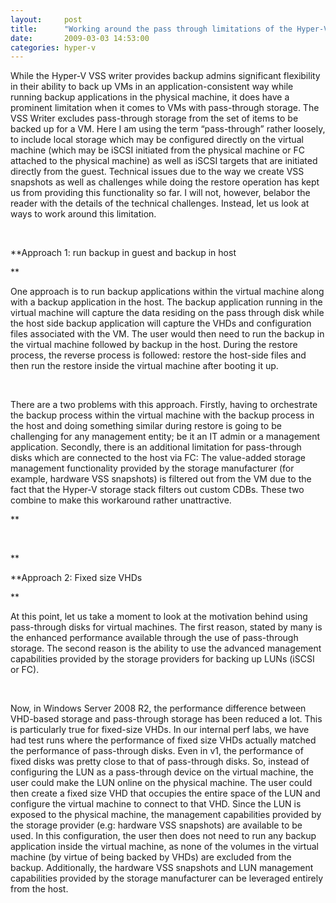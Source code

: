 ```yaml
---
layout:     post
title:      "Working around the pass through limitations of the Hyper-V VSS Writer"
date:       2009-03-03 14:53:00
categories: hyper-v
---
```

While the Hyper-V VSS writer provides backup admins significant flexibility in their ability to back up VMs in an application-consistent way while running backup applications in the physical machine, it does have a prominent limitation when it comes to VMs with pass-through storage. The VSS Writer excludes pass-through storage from the set of items to be backed up for a VM. Here I am using the term “pass-through” rather loosely, to include local storage which may be configured directly on the virtual machine (which may be iSCSI initiated from the physical machine or FC attached to the physical machine) as well as iSCSI targets that are initiated directly from the guest. Technical issues due to the way we create VSS snapshots as well as challenges while doing the restore operation has kept us from providing this functionality so far. I will not, however, belabor the reader with the details of the technical challenges. Instead, let us look at ways to work around this limitation.

 

 **Approach 1: run backup in guest and backup in host

**

One approach is to run backup applications within the virtual machine along with a backup application in the host. The backup application running in the virtual machine will capture the data residing on the pass through disk while the host side backup application will capture the VHDs and configuration files associated with the VM. The user would then need to run the backup in the virtual machine followed by backup in the host. During the restore process, the reverse process is followed: restore the host-side files and then run the restore inside the virtual machine after booting it up.

 

There are a two problems with this approach. Firstly, having to orchestrate the backup process within the virtual machine with the backup process in the host and doing something similar during restore is going to be challenging for any management entity; be it an IT admin or a management application. Secondly, there is an additional limitation for pass-through disks which are connected to the host via FC: The value-added storage management functionality provided by the storage manufacturer (for example, hardware VSS snapshots) is filtered out from the VM due to the fact that the Hyper-V storage stack filters out custom CDBs. These two combine to make this workaround rather unattractive.

 **

 

**

 **Approach 2: Fixed size VHDs

**

At this point, let us take a moment to look at the motivation behind using pass-through disks for virtual machines. The first reason, stated by many is the enhanced performance available through the use of pass-through storage. The second reason is the ability to use the advanced management capabilities provided by the storage providers for backing up LUNs (iSCSI or FC). 

 

Now, in Windows Server 2008 R2, the performance difference between VHD-based storage and pass-through storage has been reduced a lot. This is particularly true for fixed-size VHDs. In our internal perf labs, we have had test runs where the performance of fixed size VHDs actually matched the performance of pass-through disks. Even in v1, the performance of fixed disks was pretty close to that of pass-through disks. So, instead of configuring the LUN as a pass-through device on the virtual machine, the user could make the LUN online on the physical machine. The user could then create a fixed size VHD that occupies the entire space of the LUN and configure the virtual machine to connect to that VHD. Since the LUN is exposed to the physical machine, the management capabilities provided by the storage provider (e.g: hardware VSS snapshots) are available to be used. In this configuration, the user then does not need to run any backup application inside the virtual machine, as none of the volumes in the virtual machine (by virtue of being backed by VHDs) are excluded from the backup. Additionally, the hardware VSS snapshots and LUN management capabilities provided by the storage manufacturer can be leveraged entirely from the host.

